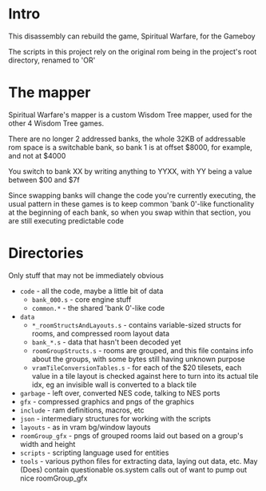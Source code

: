 # Intro
This disassembly can rebuild the game, Spiritual Warfare, for the Gameboy

The scripts in this project rely on the original rom being in the project's
root directory, renamed to 'OR'

# The mapper
Spiritual Warfare's mapper is a custom Wisdom Tree mapper, used for the other 4
Wisdom Tree games.

There are no longer 2 addressed banks, the whole 32KB of addressable rom space
is a switchable bank, so bank 1 is at offset $8000, for example, and not at $4000

You switch to bank XX by writing anything to YYXX, with YY being a value between
$00 and $7f

Since swapping banks will change the code you're currently executing, the usual
pattern in these games is to keep common 'bank 0'-like functionality at the beginning
of each bank, so when you swap within that section, you are still executing predictable code

# Directories
Only stuff that may not be immediately obvious
* `code` - all the code, maybe a little bit of data
    * `bank_000.s` - core engine stuff
    * `common.*` - the shared 'bank 0'-like code
* `data`
    * `*_roomStructsAndLayouts.s` - contains variable-sized structs for rooms,
    and compressed room layout data
    * `bank_*.s` - data that hasn't been decoded yet
    * `roomGroupStructs.s` - rooms are grouped, and this file contains info about
    the groups, with some bytes still having unknown purpose
    * `vramTileConversionTables.s` - for each of the $20 tilesets, each value
    in a tile layout is checked against here to turn into its actual tile idx,
    eg an invisible wall is converted to a black tile
* `garbage` - left over, converted NES code, talking to NES ports
* `gfx` - compressed graphics and pngs of the graphics
* `include` - ram definitions, macros, etc
* `json` - intermediary structures for working with the scripts
* `layouts` - as in vram bg/window layouts
* `roomGroup_gfx` - pngs of grouped rooms laid out based on a group's width and height
* `scripts` - scripting language used for entities
* `tools` - various python files for extracting data, laying out data, etc.
May (Does) contain questionable os.system calls out of want to pump out nice roomGroup_gfx
